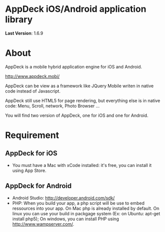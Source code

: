 AppDeck iOS/Android application library
=======================================

**Last Version**: 1.6.9

About
=====

AppDeck is a mobile hybrid application engine for iOS and Android.

http://www.appdeck.mobi/

AppDeck can be view as a framework like JQuery Mobile writen in native code instead of Javascript.

AppDeck still use HTML5 for page rendering, but everything else is in native code: Menu, Scroll, network, Photo Browser ...

You will find two version of AppDeck, one for iOS and one for Android.


Requirement
===========

AppDeck for iOS
---------------

 - You must have a Mac with xCode installed: it's free, you can install it using App Store.

AppDeck for Android
-------------------

 - Android Studio: http://developer.android.com/sdk/
 - PHP: When you build your app, a php script will be use to embed ressources into your app. On Mac php is already installed by default. On linux you can use your build in packgage system (Ex: on Ubuntu: apt-get install php5); On windows, you can install PHP using http://www.wampserver.com/.

